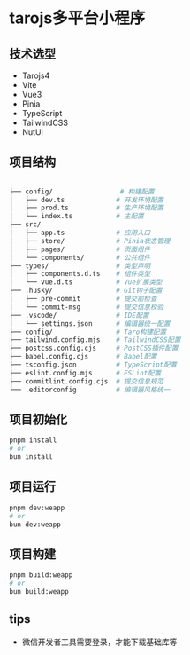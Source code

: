 # tarojs多平台小程序

## 技术选型

- Tarojs4
- Vite
- Vue3
- Pinia
- TypeScript
- TailwindCSS
- NutUI

## 项目结构

```bash
.
├── config/                 # 构建配置
│   ├── dev.ts             # 开发环境配置
│   ├── prod.ts            # 生产环境配置
│   └── index.ts           # 主配置
├── src/
│   ├── app.ts             # 应用入口
│   ├── store/             # Pinia状态管理
│   ├── pages/             # 页面组件
│   └── components/        # 公共组件
├── types/                 # 类型声明
│   ├── components.d.ts    # 组件类型
│   └── vue.d.ts           # Vue扩展类型
├── .husky/                # Git钩子配置
│   ├── pre-commit         # 提交前检查
│   └── commit-msg         # 提交信息校验
├── .vscode/               # IDE配置
│   └── settings.json      # 编辑器统一配置
├── config/                # Taro构建配置
├── tailwind.config.mjs    # TailwindCSS配置
├── postcss.config.cjs     # PostCSS插件配置
├── babel.config.cjs       # Babel配置
├── tsconfig.json          # TypeScript配置
├── eslint.config.mjs      # ESLint配置
├── commitlint.config.cjs  # 提交信息规范
└── .editorconfig          # 编辑器风格统一
```

## 项目初始化

```bash
pnpm install
# or
bun install
```

## 项目运行

```bash
pnpm dev:weapp
# or
bun dev:weapp
```

## 项目构建

```bash
pnpm build:weapp
# or
bun build:weapp
```

## tips

- 微信开发者工具需要登录，才能下载基础库等
